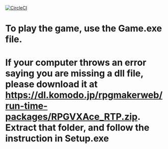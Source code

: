 [![CircleCI](https://dl.circleci.com/status-badge/img/circleci/87F1EnaDMx2TCVPXKCxGcj/KqHTiSgWZSxf3XtAV6Am5M/tree/main.svg?style=svg)](https://dl.circleci.com/status-badge/redirect/circleci/87F1EnaDMx2TCVPXKCxGcj/KqHTiSgWZSxf3XtAV6Am5M/tree/main)
# To play the game, use the Game.exe file.
# If your computer throws an error saying you are missing a dll file, please download it at https://dl.komodo.jp/rpgmakerweb/run-time-packages/RPGVXAce_RTP.zip. Extract that folder, and follow the instruction in Setup.exe
